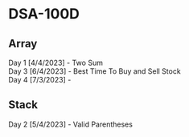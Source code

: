 # DSA-100D

## Array
Day 1 [4/4/2023] - Two Sum<br>
Day 3 [6/4/2023] - Best Time To Buy and Sell Stock<br>
Day 4 [7/3/2023] -

## Stack
Day 2 [5/4/2023] - Valid Parentheses<br>
